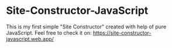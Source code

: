 # Site-Constructor-JavaScript
This is my first simple "Site Constructor" created with help of pure JavaScript.
Feel free to check it on: https://site-constructor-javascript.web.app/

